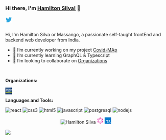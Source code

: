 ﻿### Hi there, I'm [Hamilton Silva!](https://twitter.com/tiohs_u/) 👋

<a href="https://twitter.com/tiohs_u/">
  <img align="left" alt="Hamilton Silva | Twitter" width="21px" src="https://raw.githubusercontent.com/HamiltonMassango/HamiltonMassango/master/assets/twitter.svg" />
</a>

<br />
<br />

Hi, I'm Hamilton Silva or Massango, a passionate self-taught frontEnd and backend web developer from India.

- 🔭 I’m currently working on my project [Covid-MAp](https://github.com/HamiltonMassango/covid-19)
- 🌱 I’m currently learning GraphQL & Typescript
- 👯 I’m looking to collaborate on [Organizations](https://github.com/zero-to-mastery)

<br />

**Organizations:**


<a href="https://github.com/zero-to-mastery">
  <img align="left" alt="zero-to-master | GitHub" width="21px" src="https://raw.githubusercontent.com/HamiltonMassango/HamiltonMassango/master/assets/zero.png" />
</a>


<br />

**Languages and Tools:**  
  
<p align="left">
<img src="https://devicons.github.io/devicon/devicon.git/icons/react/react-original-wordmark.svg" alt="react" width="20" height="20"/>
<img src="https://devicons.github.io/devicon/devicon.git/icons/css3/css3-original-wordmark.svg" alt="css3"  width="20" height="20"/>
<img src="https://devicons.github.io/devicon/devicon.git/icons/html5/html5-original-wordmark.svg" alt="html5"  width="20" height="20"/>
<img src="https://devicons.github.io/devicon/devicon.git/icons/javascript/javascript-original.svg" alt="javascript" width="20" height="20"/>
<img src="https://devicons.github.io/devicon/devicon.git/icons/postgresql/postgresql-original-wordmark.svg" alt="postgresql" width="20" height="20"/>
<img src="https://devicons.github.io/devicon/devicon.git/icons/nodejs/nodejs-original.svg" alt="nodejs" width="20" height="20"/>
</p><p align="center">
<img src="https://github-readme-stats.vercel.app/api?username=HamiltonMassango&show_icons=true" alt="Hamilton Silva"/> 
<img src="https://raw.githubusercontent.com/github/explore/5c058a388828bb5fde0bcafd4bc867b5bb3f26f3/topics/graphql/graphql.png" width="20" height="20"/>
<img height="20" src="https://raw.githubusercontent.com/github/explore/80688e429a7d4ef2fca1e82350fe8e3517d3494d/topics/typescript/typescript.png" width="20" height="20"/>
</p>

<a href="https://github.com/HamiltonMassango/">
  <img align="center" src="https://github-readme-stats.anuraghazra1.vercel.app/api/top-langs/?username=HamiltonMassango&layout=compact&theme=radical" />
</a>

